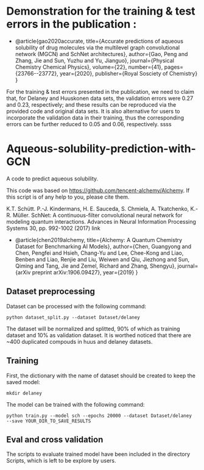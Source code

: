 # Demonstration for the training & test errors in the publication :
- @article{gao2020accurate,
  title={Accurate predictions of aqueous solubility of drug molecules via the multilevel graph convolutional network (MGCN) and SchNet architectures},
  author={Gao, Peng and Zhang, Jie and Sun, Yuzhu and Yu, Jianguo},
  journal={Physical Chemistry Chemical Physics},
  volume={22},
  number={41},
  pages={23766--23772},
  year={2020},
  publisher={Royal Sosciety of Chemistry}
}
 
For the training & test errors presented in the publication, we need to claim that, for Delaney and Huuskonen data sets, the validation errors were 0.27 and 0.23, respectively; and these results can be reproduced via the provided code and original data sets. It is also alternative for users to incorporate the validation data in their training, thus the corresponding errors can be further reduced to 0.05 and 0.06, respectively. 
ssss

# Aqueous-solubility-prediction-with-GCN

A code to predict aqueous solubility.

This code was based on https://github.com/tencent-alchemy/Alchemy. If this script is of any help to you, please cite them.

K.T. Schütt. P.-J. Kindermans, H. E. Sauceda, S. Chmiela, A. Tkatchenko, K.-R. Müller. SchNet: A continuous-filter convolutional neural network for modeling quantum interactions. Advances in Neural Information Processing Systems 30, pp. 992-1002 (2017) link
- @article{chen2019alchemy,
  title={Alchemy: A Quantum Chemistry Dataset for Benchmarking AI Models},
  author={Chen, Guangyong and Chen, Pengfei and Hsieh, Chang-Yu and Lee, Chee-Kong and Liao, Benben and Liao, Renjie and Liu, Weiwen and Qiu, Jiezhong and Sun, Qiming and Tang, Jie and Zemel, Richard and Zhang, Shengyu},
  journal={arXiv preprint arXiv:1906.09427},
  year={2019}
}

## Dataset preprocessing
Dataset can be processed with the following command:
```
python dataset_split.py --dataset Dataset/delaney  
```
The dataset will be normalized and splitted, 90% of which as training dataset and 10% as validation dataset. It is worthed noticed that there are ~400 duplicated compouds in huus and delaney datasets.



## Training
First, the dictionary with the name of dataset  should be created to keep the saved model:
```
mkdir delaney
```
The model can be trained with the following command:
```
python train.py --model sch --epochs 20000 --dataset Dataset/delaney  --save YOUR_DIR_TO_SAVE_RESULTS
```

## Eval and cross validation

The scripts to evaluate trained model have been included in the directory Scripts, which is left to be explore by users.